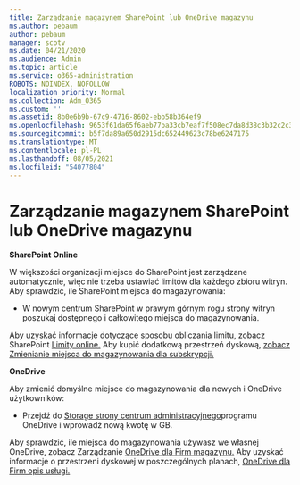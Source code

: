 ```yaml
---
title: Zarządzanie magazynem SharePoint lub OneDrive magazynu
ms.author: pebaum
author: pebaum
manager: scotv
ms.date: 04/21/2020
ms.audience: Admin
ms.topic: article
ms.service: o365-administration
ROBOTS: NOINDEX, NOFOLLOW
localization_priority: Normal
ms.collection: Adm_O365
ms.custom: ''
ms.assetid: 8b0e6b9b-67c9-4716-8602-ebb58b364ef9
ms.openlocfilehash: 9653f61da65f6aeb77ba33cb7eaf7f508ec7da8d38c3b32c2c30ea519d31ada6
ms.sourcegitcommit: b5f7da89a650d2915dc652449623c78be6247175
ms.translationtype: MT
ms.contentlocale: pl-PL
ms.lasthandoff: 08/05/2021
ms.locfileid: "54077804"
---
```

# <a name="manage-your-sharepoint-or-onedrive-storage"></a>Zarządzanie magazynem SharePoint lub OneDrive magazynu

 **SharePoint Online**
  
W większości organizacji miejsce do SharePoint jest zarządzane automatycznie, więc nie trzeba ustawiać limitów dla każdego zbioru witryn. Aby sprawdzić, ile SharePoint miejsca do magazynowania:
  
- W nowym centrum SharePoint w prawym górnym rogu strony witryn poszukaj dostępnego i całkowitego miejsca do magazynowania.
    
Aby uzyskać informacje dotyczące sposobu obliczania limitu, zobacz SharePoint [Limity online.](https://go.microsoft.com/fwlink/p/?LinkID=856113) Aby kupić dodatkową przestrzeń dyskową, [zobacz Zmienianie miejsca do magazynowania dla subskrypcji.](https://go.microsoft.com/fwlink/?linkid=866428)
  
 **OneDrive**
  
Aby zmienić domyślne miejsce do magazynowania dla nowych i OneDrive użytkowników:
  
- Przejdź do [Storage strony centrum administracyjnego](https://admin.onedrive.com/?v=StorageSettings)programu OneDrive i wprowadź nową kwotę w GB.
    
Aby sprawdzić, ile miejsca do magazynowania używasz we własnej OneDrive, zobacz Zarządzanie [OneDrive dla Firm magazynu.](https://go.microsoft.com/fwlink/?linkid=866429) Aby uzyskać informacje o przestrzeni dyskowej w poszczególnych planach, [OneDrive dla Firm opis usługi.](https://go.microsoft.com/fwlink/p/?LinkID=826071)
  

